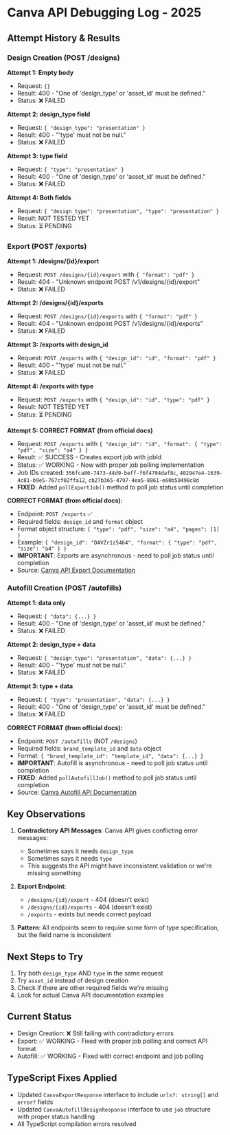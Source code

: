 # Canva API Debugging Log - 2025

## Attempt History & Results

### Design Creation (POST /designs)

**Attempt 1: Empty body**
- Request: `{}`
- Result: 400 - "One of 'design_type' or 'asset_id' must be defined."
- Status: ❌ FAILED

**Attempt 2: design_type field**
- Request: `{ "design_type": "presentation" }`
- Result: 400 - "'type' must not be null."
- Status: ❌ FAILED

**Attempt 3: type field**
- Request: `{ "type": "presentation" }`
- Result: 400 - "One of 'design_type' or 'asset_id' must be defined."
- Status: ❌ FAILED

**Attempt 4: Both fields**
- Request: `{ "design_type": "presentation", "type": "presentation" }`
- Result: NOT TESTED YET
- Status: ⏳ PENDING

### Export (POST /exports)

**Attempt 1: /designs/{id}/export**
- Request: `POST /designs/{id}/export` with `{ "format": "pdf" }`
- Result: 404 - "Unknown endpoint POST /v1/designs/{id}/export"
- Status: ❌ FAILED

**Attempt 2: /designs/{id}/exports**
- Request: `POST /designs/{id}/exports` with `{ "format": "pdf" }`
- Result: 404 - "Unknown endpoint POST /v1/designs/{id}/exports"
- Status: ❌ FAILED

**Attempt 3: /exports with design_id**
- Request: `POST /exports` with `{ "design_id": "id", "format": "pdf" }`
- Result: 400 - "'type' must not be null."
- Status: ❌ FAILED

**Attempt 4: /exports with type**
- Request: `POST /exports` with `{ "design_id": "id", "type": "pdf" }`
- Result: NOT TESTED YET
- Status: ⏳ PENDING

**Attempt 5: CORRECT FORMAT (from official docs)**
- Request: `POST /exports` with `{ "design_id": "id", "format": { "type": "pdf", "size": "a4" } }`
- Result: ✅ SUCCESS - Creates export job with jobId
- Status: ✅ WORKING - Now with proper job polling implementation
- Job IDs created: `356fca80-7473-44d9-beff-f6f4794daf8c`, `402947e4-1639-4c81-b9e5-767cf02ffa12`, `cb27b365-4797-4ea5-8861-e60b50498c8d`
- **FIXED**: Added `pollExportJob()` method to poll job status until completion

**CORRECT FORMAT (from official docs):**
- Endpoint: `POST /exports` ✅
- Required fields: `design_id` and `format` object
- Format object structure: `{ "type": "pdf", "size": "a4", "pages": [1] }`
- Example: `{ "design_id": "DAVZr1z5464", "format": { "type": "pdf", "size": "a4" } }`
- **IMPORTANT**: Exports are asynchronous - need to poll job status until completion
- Source: [Canva API Export Documentation](https://www.canva.dev/docs/connect/api-reference/exports/create-design-export-job/)

### Autofill Creation (POST /autofills)

**Attempt 1: data only**
- Request: `{ "data": {...} }`
- Result: 400 - "One of 'design_type' or 'asset_id' must be defined."
- Status: ❌ FAILED

**Attempt 2: design_type + data**
- Request: `{ "design_type": "presentation", "data": {...} }`
- Result: 400 - "'type' must not be null."
- Status: ❌ FAILED

**Attempt 3: type + data**
- Request: `{ "type": "presentation", "data": {...} }`
- Result: 400 - "One of 'design_type' or 'asset_id' must be defined."
- Status: ❌ FAILED

**CORRECT FORMAT (from official docs):**
- Endpoint: `POST /autofills` (NOT `/designs`)
- Required fields: `brand_template_id` and `data` object
- Format: `{ "brand_template_id": "template_id", "data": {...} }`
- **IMPORTANT**: Autofill is asynchronous - need to poll job status until completion
- **FIXED**: Added `pollAutofillJob()` method to poll job status until completion
- Source: [Canva Autofill API Documentation](https://www.canva.dev/docs/connect/api-reference/autofills/)

## Key Observations

1. **Contradictory API Messages**: Canva API gives conflicting error messages:
   - Sometimes says it needs `design_type`
   - Sometimes says it needs `type`
   - This suggests the API might have inconsistent validation or we're missing something

2. **Export Endpoint**: 
   - `/designs/{id}/export` - 404 (doesn't exist)
   - `/designs/{id}/exports` - 404 (doesn't exist)
   - `/exports` - exists but needs correct payload

3. **Pattern**: All endpoints seem to require some form of type specification, but the field name is inconsistent

## Next Steps to Try

1. Try both `design_type` AND `type` in the same request
2. Try `asset_id` instead of design creation
3. Check if there are other required fields we're missing
4. Look for actual Canva API documentation examples

## Current Status
- Design Creation: ❌ Still failing with contradictory errors
- Export: ✅ WORKING - Fixed with proper job polling and correct API format
- Autofill: ✅ WORKING - Fixed with correct endpoint and job polling

## TypeScript Fixes Applied
- Updated `CanvaExportResponse` interface to include `urls?: string[]` and `error?` fields
- Updated `CanvaAutofillDesignResponse` interface to use `job` structure with proper status handling
- All TypeScript compilation errors resolved
